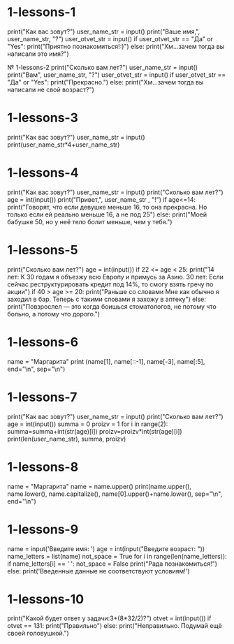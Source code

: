 # 1-lessons-1
print("Как вас зовут?")
user_name_str = input()
print("Ваше имя,", user_name_str, "?")
user_otvet_str = input()
if user_otvet_str == "Да" or "Yes":
    print("Приятно познакомиться!:)")
else:
    print("Хм...зачем тогда вы написали это имя?")

№ 1-lessons-2
print("Сколько вам лет?")
user_name_str = input()
print("Вам", user_name_str, "?")
user_otvet_str = input()
if user_otvet_str == "Да" or "Yes":
    print("Прекрасно.")
else:
    print("Хм...зачем тогда вы написали не свой возраст?")

# 1-lessons-3
print("Как вас зовут?")
user_name_str = input()
print(user_name_str*4+user_name_str)

# 1-lessons-4
print("Как вас зовут?")
user_name_str = input()
print("Сколько вам лет?")
age = int(input())
print("Привет,", user_name_str , "!")
if age<=14:
    print("Говорят, что если девушке меньше 16, то она прекрасна. Но только если ей реально меньше 16, а не под 25")
else:
    print("Моей бабушке 50, но у неё тело болит меньше, чем у тебя.")
    
# 1-lessons-5
print("Сколько вам лет?")
age = int(input())
if 22 <= age < 25:
    print("14 лет: К 30 годам я объезжу всю Европу и примусь за Азию. 30 лет: Если сейчас реструктурировать кредит под 14%, то смогу взять гречу по акции")
if 40 > age >= 20:
    print("Раньше со словами Мне как обычно я заходил в бар. Теперь с такими словами я захожу в аптеку")
else:
    print("Повзрослел — это когда боишься стоматологов, не потому что больно, а потому что дорого.")

# 1-lessons-6
name = "Маргарита"
print (name[1], name[::-1], name[-3], name[:5], end="\n", sep="\n")

# 1-lessons-7
print("Как вас зовут?")
user_name_str = input()
print("Сколько вам лет?")
age = int(input())
summa = 0
proizv = 1
for i in range(2):
    summa=summa+int(str(age)[i])
    proizv=proizv*int(str(age)[i])
print(len(user_name_str), summa, proizv)

# 1-lessons-8
name = "Маргарита"
name = name.upper()
print(name.upper(), name.lower(), name.capitalize(), name[0].upper()+name.lower(), sep="\n", end="\n")

# 1-lessons-9
name = input('Введите имя: ')
age = int(input("Введите возраст: "))
name_letters = list(name)
not_space = True
for i in range(len(name_letters)):                  
    if name_letters[i] == ' ':
        not_space = False
        print("Рада познакомиться!")
else:
    print('Введенные данные не соответствуют условиям!')

# 1-lessons-10
print("Какой будет ответ у задачи:3+(8*32/2)?")
otvet = int(input())
if otvet == 131:
    print("Правильно")
else:
    print("Неправильно. Подумай ещё своей головушкой.")
